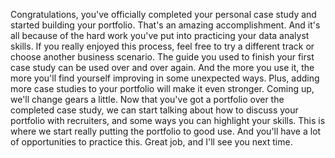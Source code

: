 
Congratulations, you've officially completed your personal case study and started building your portfolio. That's an amazing accomplishment. And it's all because of the hard work you've put into practicing your data analyst skills. If you really enjoyed this process, feel free to try a different track or choose another business scenario. The guide you used to finish your first case study can be used over and over again. And the more you use it, the more you'll find yourself improving in some unexpected ways. Plus, adding more case studies to your portfolio will make it even stronger. Coming up, we'll change gears a little. Now that you've got a portfolio over the completed case study, we can start talking about how to discuss your portfolio with recruiters, and some ways you can highlight your skills. This is where we start really putting the portfolio to good use. And you'll have a lot of opportunities to practice this. Great job, and I'll see you next time.